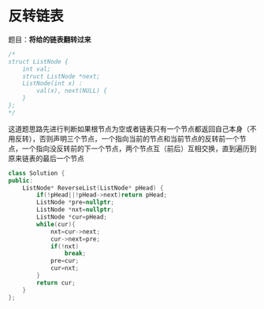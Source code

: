 # 反转链表

题目：**将给的链表翻转过来**

```C++
/*
struct ListNode {
    int val;
    struct ListNode *next;
    ListNode(int x) :
        val(x), next(NULL) {
    }
};
*/

```

这道题思路先进行判断如果根节点为空或者链表只有一个节点都返回自己本身（不用反转），否则声明三个节点，一个指向当前的节点和当前节点的反转前一个节点，一个指向没反转前的下一个节点，两个节点互（前后）互相交换，直到遍历到原来链表的最后一个节点

```C++
class Solution {
public:
    ListNode* ReverseList(ListNode* pHead) {
        if(!pHead||!pHead->next)return pHead;
        ListNode *pre=nullptr;
        ListNode *nxt=nullptr;
        ListNode *cur=pHead;
        while(cur){
            nxt=cur->next;
            cur->next=pre;
            if(!nxt)
                break;
            pre=cur;
            cur=nxt;
        }
        return cur;
    }
};
```
